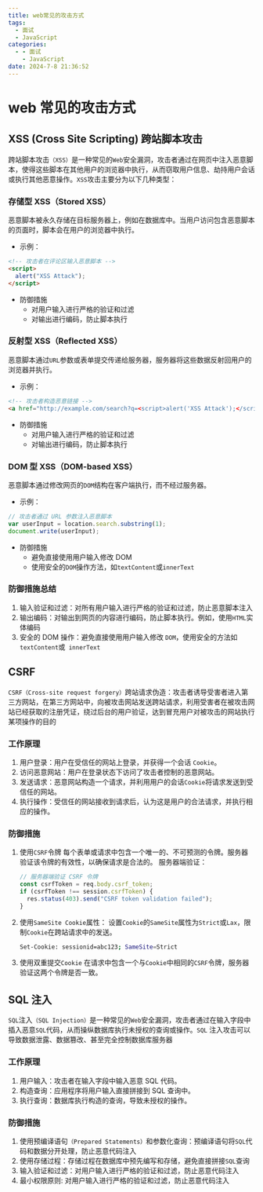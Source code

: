 ```yaml
---
title: web常见的攻击方式
tags:
  - 面试
  - JavaScript
categories:
  - - 面试
    - JavaScript
date: 2024-7-8 21:36:52
---
```


<!-- @format -->

# web 常见的攻击方式

## XSS (Cross Site Scripting) 跨站脚本攻击

跨站脚本攻击`（XSS）`是一种常见的`Web`安全漏洞，攻击者通过在网页中注入恶意脚本，使得这些脚本在其他用户的浏览器中执行，从而窃取用户信息、劫持用户会话或执行其他恶意操作。`XSS`攻击主要分为以下几种类型：

### 存储型 XSS（Stored XSS）

恶意脚本被永久存储在目标服务器上，例如在数据库中。当用户访问包含恶意脚本的页面时，脚本会在用户的浏览器中执行。

- 示例：

```html
<!-- 攻击者在评论区输入恶意脚本 -->
<script>
  alert("XSS Attack");
</script>
```

- 防御措施
  - 对用户输入进行严格的验证和过滤
  - 对输出进行编码，防止脚本执行

### 反射型 XSS（Reflected XSS）

恶意脚本通过`URL`参数或表单提交传递给服务器，服务器将这些数据反射回用户的浏览器并执行。

- 示例：

```html
<!-- 攻击者构造恶意链接 -->
<a href="http://example.com/search?q=<script>alert('XSS Attack');</script>">Click me</a>
```

- 防御措施
  - 对用户输入进行严格的验证和过滤
  - 对输出进行编码，防止脚本执行

### DOM 型 XSS（DOM-based XSS）

恶意脚本通过修改网页的`DOM`结构在客户端执行，而不经过服务器。

- 示例：

```js
// 攻击者通过 URL 参数注入恶意脚本
var userInput = location.search.substring(1);
document.write(userInput);
```

- 防御措施
  - 避免直接使用用户输入修改 DOM
  - 使用安全的`DOM`操作方法，如`textContent`或`innerText`

### 防御措施总结

1. 输入验证和过滤：对所有用户输入进行严格的验证和过滤，防止恶意脚本注入
2. 输出编码：对输出到网页的内容进行编码，防止脚本执行。例如，使用`HTML`实体编码
3. 安全的 DOM 操作：避免直接使用用户输入修改 `DOM`，使用安全的方法如`textContent`或` innerText`

## CSRF

`CSRF（Cross-site request forgery）`跨站请求伪造：攻击者诱导受害者进入第三方网站，在第三方网站中，向被攻击网站发送跨站请求，利用受害者在被攻击网站已经获取的注册凭证，绕过后台的用户验证，达到冒充用户对被攻击的网站执行某项操作的目的

### 工作原理

1. 用户登录：用户在受信任的网站上登录，并获得一个会话 `Cookie`。
2. 访问恶意网站：用户在登录状态下访问了攻击者控制的恶意网站。
3. 发送请求：恶意网站构造一个请求，并利用用户的会话`Cookie`将请求发送到受信任的网站。
4. 执行操作：受信任的网站接收到请求后，认为这是用户的合法请求，并执行相应的操作。

### 防御措施

1. 使用`CSRF`令牌
   每个表单或请求中包含一个唯一的、不可预测的令牌。服务器验证该令牌的有效性，以确保请求是合法的。
   服务器端验证：

   ```js
   // 服务器端验证 CSRF 令牌
   const csrfToken = req.body.csrf_token;
   if (csrfToken !== session.csrfToken) {
     res.status(403).send("CSRF token validation failed");
   }
   ```

2. 使用`SameSite Cookie`属性：
   设置`Cookie`的`SameSite`属性为`Strict`或`Lax`，限制`Cookie`在跨站请求中的发送。

   ```sh
   Set-Cookie: sessionid=abc123; SameSite=Strict
   ```

3. 使用双重提交`Cookie`
   在请求中包含一个与`Cookie`中相同的`CSRF`令牌，服务器验证这两个令牌是否一致。

## SQL 注入

`SQL`注入`（SQL Injection）`是一种常见的`Web`安全漏洞，攻击者通过在输入字段中插入恶意`SQL`代码，从而操纵数据库执行未授权的查询或操作。`SQL` 注入攻击可以导致数据泄露、数据篡改、甚至完全控制数据库服务器

### 工作原理

1. 用户输入：攻击者在输入字段中输入恶意 SQL 代码。
2. 构造查询：应用程序将用户输入直接拼接到 SQL 查询中。
3. 执行查询：数据库执行构造的查询，导致未授权的操作。

### 防御措施

1.  使用预编译语句`（Prepared Statements）`和参数化查询：预编译语句将`SQL`代码和数据分开处理，防止恶意代码注入
2.  使用存储过程：存储过程在数据库中预先编写和存储，避免直接拼接`SQL`查询
3.  输入验证和过滤：对用户输入进行严格的验证和过滤，防止恶意代码注入
4.  最小权限原则: 对用户输入进行严格的验证和过滤，防止恶意代码注入
<!-- @format -->
